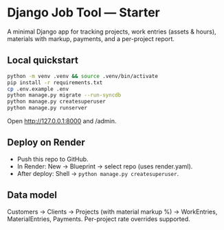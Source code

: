 # Django Job Tool — Starter

A minimal Django app for tracking projects, work entries (assets & hours), materials with markup, payments, and a per-project report.

## Local quickstart
```bash
python -m venv .venv && source .venv/bin/activate
pip install -r requirements.txt
cp .env.example .env
python manage.py migrate --run-syncdb
python manage.py createsuperuser
python manage.py runserver
```
Open http://127.0.0.1:8000 and /admin.

## Deploy on Render
- Push this repo to GitHub.
- In Render: New → Blueprint → select repo (uses render.yaml).
- After deploy: Shell → `python manage.py createsuperuser`.

## Data model
Customers → Clients → Projects (with material markup %) → WorkEntries, MaterialEntries, Payments.
Per-project rate overrides supported.
